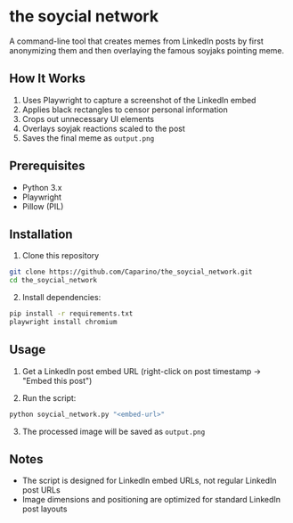 # the soycial network

A command-line tool that creates memes from LinkedIn posts by first anonymizing them and then overlaying the famous soyjaks pointing meme.

## How It Works
1. Uses Playwright to capture a screenshot of the LinkedIn embed
2. Applies black rectangles to censor personal information
3. Crops out unnecessary UI elements
4. Overlays soyjak reactions scaled to the post
5. Saves the final meme as `output.png`

## Prerequisites
- Python 3.x
- Playwright
- Pillow (PIL)

## Installation
1. Clone this repository
```bash
git clone https://github.com/Caparino/the_soycial_network.git
cd the_soycial_network
```

2. Install dependencies:
```bash
pip install -r requirements.txt
playwright install chromium
```

## Usage
1. Get a LinkedIn post embed URL (right-click on post timestamp → "Embed this post")

2. Run the script:
```bash
python soycial_network.py "<embed-url>"
```

3. The processed image will be saved as `output.png`
   
## Notes
- The script is designed for LinkedIn embed URLs, not regular LinkedIn post URLs
- Image dimensions and positioning are optimized for standard LinkedIn post layouts
